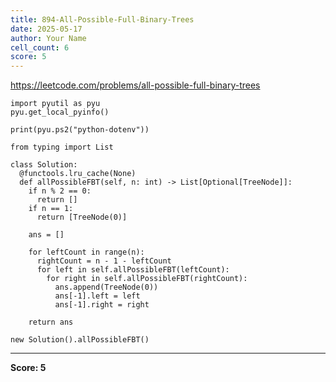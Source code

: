 ```yaml
---
title: 894-All-Possible-Full-Binary-Trees
date: 2025-05-17
author: Your Name
cell_count: 6
score: 5
---
```


https://leetcode.com/problems/all-possible-full-binary-trees


```
import pyutil as pyu
pyu.get_local_pyinfo()
```


```
print(pyu.ps2("python-dotenv"))
```


```
from typing import List
```


```
class Solution:
  @functools.lru_cache(None)
  def allPossibleFBT(self, n: int) -> List[Optional[TreeNode]]:
    if n % 2 == 0:
      return []
    if n == 1:
      return [TreeNode(0)]

    ans = []

    for leftCount in range(n):
      rightCount = n - 1 - leftCount
      for left in self.allPossibleFBT(leftCount):
        for right in self.allPossibleFBT(rightCount):
          ans.append(TreeNode(0))
          ans[-1].left = left
          ans[-1].right = right

    return ans
```


```
new Solution().allPossibleFBT()
```


---
**Score: 5**